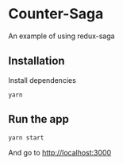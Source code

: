 # Counter-Saga

An example of using redux-saga

## Installation

Install dependencies

```
yarn
```

## Run the app

```
yarn start
```

And go to [http://localhost:3000](http://localhost:3000)
